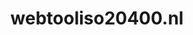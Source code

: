 ---
layout: post
title:  "webtooliso20400.nl"
internal_url:  "/data/webtooliso20400.nl.html"
categories: dutchgov
---